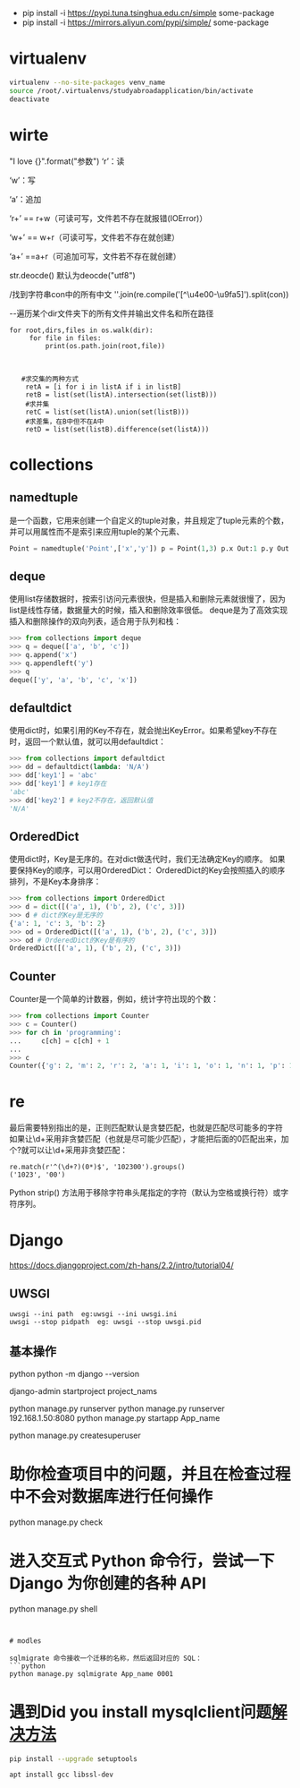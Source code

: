 - pip install -i https://pypi.tuna.tsinghua.edu.cn/simple some-package
- pip install -i https://mirrors.aliyun.com/pypi/simple/ some-package

# virtualenv
```bash
virtualenv --no-site-packages venv_name
source /root/.virtualenvs/studyabroadapplication/bin/activate
deactivate
```


# wirte
"I love {}".format("参数")
‘r’：读

‘w’：写

‘a’：追加

‘r+’ == r+w（可读可写，文件若不存在就报错(IOError)）

‘w+’ == w+r（可读可写，文件若不存在就创建）

‘a+’ ==a+r（可追加可写，文件若不存在就创建）

str.deocde()  默认为deocde("utf8")

/找到字符串con中的所有中文
''.join(re.compile('[^\u4e00-\u9fa5]').split(con))

--遍历某个dir文件夹下的所有文件并输出文件名和所在路径
```
for root,dirs,files in os.walk(dir):
     for file in files:
         print(os.path.join(root,file))



   #求交集的两种方式
    retA = [i for i in listA if i in listB]
    retB = list(set(listA).intersection(set(listB)))
    #求并集
    retC = list(set(listA).union(set(listB)))
    #求差集，在B中但不在A中
    retD = list(set(listB).difference(set(listA)))
```

# collections
## namedtuple
是一个函数，它用来创建一个自定义的tuple对象，并且规定了tuple元素的个数，并可以用属性而不是索引来应用tuple的某个元素、
```python
Point = namedtuple('Point',['x','y']) p = Point(1,3) p.x Out:1 p.y Out:2
```
## deque
使用list存储数据时，按索引访问元素很快，但是插入和删除元素就很慢了，因为list是线性存储，数据量大的时候，插入和删除效率很低。
deque是为了高效实现插入和删除操作的双向列表，适合用于队列和栈：
```python
>>> from collections import deque
>>> q = deque(['a', 'b', 'c'])
>>> q.append('x')
>>> q.appendleft('y')
>>> q
deque(['y', 'a', 'b', 'c', 'x'])
```
## defaultdict
使用dict时，如果引用的Key不存在，就会抛出KeyError。如果希望key不存在时，返回一个默认值，就可以用defaultdict：
```python
>>> from collections import defaultdict
>>> dd = defaultdict(lambda: 'N/A')
>>> dd['key1'] = 'abc'
>>> dd['key1'] # key1存在
'abc'
>>> dd['key2'] # key2不存在，返回默认值
'N/A'
```

## OrderedDict
使用dict时，Key是无序的。在对dict做迭代时，我们无法确定Key的顺序。
如果要保持Key的顺序，可以用OrderedDict：
OrderedDict的Key会按照插入的顺序排列，不是Key本身排序：
```python
>>> from collections import OrderedDict
>>> d = dict([('a', 1), ('b', 2), ('c', 3)])
>>> d # dict的Key是无序的
{'a': 1, 'c': 3, 'b': 2}
>>> od = OrderedDict([('a', 1), ('b', 2), ('c', 3)])
>>> od # OrderedDict的Key是有序的
OrderedDict([('a', 1), ('b', 2), ('c', 3)])
```
## Counter
Counter是一个简单的计数器，例如，统计字符出现的个数：
```python
>>> from collections import Counter
>>> c = Counter()
>>> for ch in 'programming':
...     c[ch] = c[ch] + 1
...
>>> c
Counter({'g': 2, 'm': 2, 'r': 2, 'a': 1, 'i': 1, 'o': 1, 'n': 1, 'p': 1})
```

# re
最后需要特别指出的是，正则匹配默认是贪婪匹配，也就是匹配尽可能多的字符
如果让\d+采用非贪婪匹配（也就是尽可能少匹配），才能把后面的0匹配出来，加个?就可以让\d+采用非贪婪匹配：
```
re.match(r'^(\d+?)(0*)$', '102300').groups()
('1023', '00')
```




Python strip() 方法用于移除字符串头尾指定的字符（默认为空格或换行符）或字符序列。

# Django
https://docs.djangoproject.com/zh-hans/2.2/intro/tutorial04/
## UWSGI
```
uwsgi --ini path  eg:uwsgi --ini uwsgi.ini
uwsgi --stop pidpath  eg: uwsgi --stop uwsgi.pid
```
## 基本操作

python
 python -m django --version

 django-admin startproject project_nams

 python manage.py runserver
 python manage.py runserver 192.168.1.50:8080
 python manage.py startapp App_name

 python manage.py createsuperuser
 # 助你检查项目中的问题，并且在检查过程中不会对数据库进行任何操作
 python manage.py check 

 # 进入交互式 Python 命令行，尝试一下 Django 为你创建的各种 API
  python manage.py shell
```


# modles

sqlmigrate 命令接收一个迁移的名称，然后返回对应的 SQL：
​```python
python manage.py sqlmigrate App_name 0001

```


# 遇到Did you install mysqlclient问题[解决方法](https://stackoverflow.com/questions/51062920/pip-install-mysqlclient-error)
```bash
pip install --upgrade setuptools

apt install gcc libssl-dev
```


